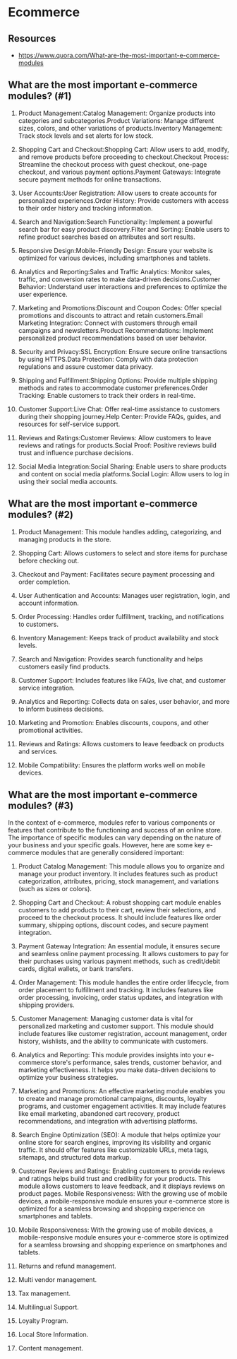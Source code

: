# Ecommerce

## Resources

- <https://www.quora.com/What-are-the-most-important-e-commerce-modules>

## What are the most important e-commerce modules? (#1)

1. Product Management:Catalog Management: Organize products into categories and subcategories.Product Variations: Manage different sizes, colors, and other variations of products.Inventory Management: Track stock levels and set alerts for low stock.

2. Shopping Cart and Checkout:Shopping Cart: Allow users to add, modify, and remove products before proceeding to checkout.Checkout Process: Streamline the checkout process with guest checkout, one-page checkout, and various payment options.Payment Gateways: Integrate secure payment methods for online transactions.

3. User Accounts:User Registration: Allow users to create accounts for personalized experiences.Order History: Provide customers with access to their order history and tracking information.

4. Search and Navigation:Search Functionality: Implement a powerful search bar for easy product discovery.Filter and Sorting: Enable users to refine product searches based on attributes and sort results.

5. Responsive Design:Mobile-Friendly Design: Ensure your website is optimized for various devices, including smartphones and tablets.

6. Analytics and Reporting:Sales and Traffic Analytics: Monitor sales, traffic, and conversion rates to make data-driven decisions.Customer Behavior: Understand user interactions and preferences to optimize the user experience.

7. Marketing and Promotions:Discount and Coupon Codes: Offer special promotions and discounts to attract and retain customers.Email Marketing Integration: Connect with customers through email campaigns and newsletters.Product
   Recommendations: Implement personalized product recommendations based on user behavior.

8. Security and Privacy:SSL Encryption: Ensure secure online transactions by using HTTPS.Data Protection: Comply with data protection regulations and assure customer data privacy.

9. Shipping and Fulfillment:Shipping Options: Provide multiple shipping methods and rates to accommodate customer preferences.Order Tracking: Enable customers to track their orders in real-time.

10. Customer Support:Live Chat: Offer real-time assistance to customers during their shopping journey.Help Center: Provide FAQs, guides, and resources for self-service support.

11. Reviews and Ratings:Customer Reviews: Allow customers to leave reviews and ratings for products.Social Proof: Positive reviews build trust and influence purchase decisions.

12. Social Media Integration:Social Sharing: Enable users to share products and content on social media platforms.Social Login: Allow users to log in using their social media accounts.

## What are the most important e-commerce modules? (#2)

1. Product Management: This module handles adding, categorizing, and managing products in the store.

2. Shopping Cart: Allows customers to select and store items for purchase before checking out.

3. Checkout and Payment: Facilitates secure payment processing and order completion.

4. User Authentication and Accounts: Manages user registration, login, and account information.

5. Order Processing: Handles order fulfillment, tracking, and notifications to customers.

6. Inventory Management: Keeps track of product availability and stock levels.

7. Search and Navigation: Provides search functionality and helps customers easily find products.

8. Customer Support: Includes features like FAQs, live chat, and customer service integration.

9. Analytics and Reporting: Collects data on sales, user behavior, and more to inform business decisions.

10. Marketing and Promotion: Enables discounts, coupons, and other promotional activities.

11. Reviews and Ratings: Allows customers to leave feedback on products and services.

12. Mobile Compatibility: Ensures the platform works well on mobile devices.

## What are the most important e-commerce modules? (#3)

In the context of e-commerce, modules refer to various components or features that contribute to the functioning and success of an online store. The importance of specific modules can vary depending on the nature of your business and your specific goals. However, here are some key e-commerce modules that are generally considered important:

1. Product Catalog Management: This module allows you to organize and manage your product inventory. It includes features such as product categorization, attributes, pricing, stock management, and variations (such as sizes or colors).

2. Shopping Cart and Checkout: A robust shopping cart module enables customers to add products to their cart, review their selections, and proceed to the checkout process. It should include features like order summary, shipping options, discount codes, and secure payment integration.

3. Payment Gateway Integration: An essential module, it ensures secure and seamless online payment processing. It allows customers to pay for their purchases using various payment methods, such as credit/debit cards, digital wallets, or bank transfers.

4. Order Management: This module handles the entire order lifecycle, from order placement to fulfillment and tracking. It includes features like order processing, invoicing, order status updates, and integration with shipping providers.

5. Customer Management: Managing customer data is vital for personalized marketing and customer support. This module should include features like customer registration, account management, order history, wishlists, and the ability to communicate with customers.

6. Analytics and Reporting: This module provides insights into your e-commerce store's performance, sales trends, customer behavior, and marketing effectiveness. It helps you make data-driven decisions to optimize your business strategies.

7. Marketing and Promotions: An effective marketing module enables you to create and manage promotional campaigns, discounts, loyalty programs, and customer engagement activities. It may include features like email marketing, abandoned cart recovery, product recommendations, and integration with advertising platforms.

8. Search Engine Optimization (SEO): A module that helps optimize your online store for search engines, improving its visibility and organic traffic. It should offer features like customizable URLs, meta tags, sitemaps, and structured data markup.

9. Customer Reviews and Ratings: Enabling customers to provide reviews and ratings helps build trust and credibility for your products. This module allows customers to leave feedback, and it displays reviews on product pages.
   Mobile Responsiveness: With the growing use of mobile devices, a mobile-responsive module ensures your e-commerce store is optimized for a seamless browsing and shopping experience on smartphones and tablets.

10. Mobile Responsiveness: With the growing use of mobile devices, a mobile-responsive module ensures your e-commerce store is optimized for a seamless browsing and shopping experience on smartphones and tablets.

11. Returns and refund management.

12. Multi vendor management.

13. Tax management.

14. Multilingual Support.

15. Loyalty Program.

16. Local Store Information.

17. Content management.
